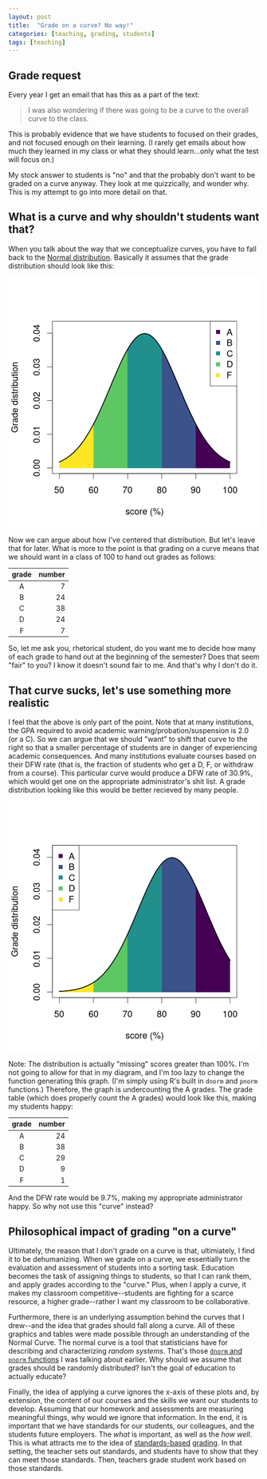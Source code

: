 ```yaml
---
layout: post
title:  "Grade on a curve? No way!"
categories: [teaching, grading, students]
tags: [teaching]
---
```



## Grade request

Every year I get an email that has this as a part of the text:

> I was also wondering if there was going to be a curve to the overall curve to the class.

This is probably evidence that we have students to focused on their grades, and not focused enough on their learning.  (I rarely get emails about how much they learned in my class or what they should learn...only what the test will focus on.)  

My stock answer to students is "no" and that the probably don't want to be graded on a curve anyway.  They look at me quizzically, and wonder why.  This is my attempt to go into more detail on that.

## What is a curve and why shouldn't students want that?

When you talk about the way that we conceptualize curves, you have to fall back to the [Normal distribution](https://en.wikipedia.org/wiki/Normal_distribution).  Basically it assumes that the grade distribution should look like this:

<img src="/figure/2020-05-02-gradeOnCurve/unnamed-chunk-2-1.png" title="plot of chunk unnamed-chunk-2" alt="plot of chunk unnamed-chunk-2" style="display: block; margin: auto;" />

Now we can argue about how I've centered that distribution.  But let's leave that for later.  What is more to the point is that grading on a curve means that we should want in a class of 100 to hand out grades as follows:

<table class="table table-striped" style="width: auto !important; margin-left: auto; margin-right: auto;">
 <thead>
  <tr>
   <th style="text-align:center;"> grade </th>
   <th style="text-align:right;"> number </th>
  </tr>
 </thead>
<tbody>
  <tr>
   <td style="text-align:center;"> A </td>
   <td style="text-align:right;"> 7 </td>
  </tr>
  <tr>
   <td style="text-align:center;"> B </td>
   <td style="text-align:right;"> 24 </td>
  </tr>
  <tr>
   <td style="text-align:center;"> C </td>
   <td style="text-align:right;"> 38 </td>
  </tr>
  <tr>
   <td style="text-align:center;"> D </td>
   <td style="text-align:right;"> 24 </td>
  </tr>
  <tr>
   <td style="text-align:center;"> F </td>
   <td style="text-align:right;"> 7 </td>
  </tr>
</tbody>
</table>

So, let me ask you, rhetorical student, do you want me to decide how many of each grade to hand out at the beginning of the semester?  Does that seem "fair" to you?  I know it doesn't sound fair to me.  And that's why I don't do it.

## That curve sucks, let's use something more realistic

I feel that the above is only part of the point.  Note that at many institutions, the GPA required to avoid academic warning/probation/suspension is 2.0 (or a C).  So we can argue that we should "want" to shift that curve to the right so that a smaller percentage of students are in danger of experiencing academic consequences. And many institutions evaluate courses based on their DFW rate (that is, the fraction of students who get a D, F, or withdraw from a course).  This particular curve would produce a DFW rate of 30.9%, which would get one on the appropriate administrator's shit list.  A grade distribution looking like this would be better recieved by many people.

<img src="/figure/2020-05-02-gradeOnCurve/unnamed-chunk-4-1.png" title="plot of chunk unnamed-chunk-4" alt="plot of chunk unnamed-chunk-4" style="display: block; margin: auto;" />

Note: The distribution is actually "missing" scores greater than 100%.  I'm not going to allow for that in my diagram, and I'm too lazy to change the function generating this graph.  (I'm simply using R's built in `dnorm` and `pnorm` functions.)  Therefore, the graph is undercounting the A grades.  The grade table (which does properly count the A grades) would look like this, making my students happy:

<table class="table table-striped" style="width: auto !important; margin-left: auto; margin-right: auto;">
 <thead>
  <tr>
   <th style="text-align:center;"> grade </th>
   <th style="text-align:right;"> number </th>
  </tr>
 </thead>
<tbody>
  <tr>
   <td style="text-align:center;"> A </td>
   <td style="text-align:right;"> 24 </td>
  </tr>
  <tr>
   <td style="text-align:center;"> B </td>
   <td style="text-align:right;"> 38 </td>
  </tr>
  <tr>
   <td style="text-align:center;"> C </td>
   <td style="text-align:right;"> 29 </td>
  </tr>
  <tr>
   <td style="text-align:center;"> D </td>
   <td style="text-align:right;"> 9 </td>
  </tr>
  <tr>
   <td style="text-align:center;"> F </td>
   <td style="text-align:right;"> 1 </td>
  </tr>
</tbody>
</table>

And the DFW rate would be 9.7%, making my appropriate administrator happy.  So why not use this "curve" instead?

## Philosophical impact of grading "on a curve"

Ultimately, the reason that I don't grade on a curve is that, ultimiately, I find it to be dehumanizing.  When we grade on a curve, we essentially turn the evaluation and assessment of students into a sorting task.  Education becomes the task of assigning things to students, so that I can rank them, and apply grades according to the "curve."  Plus, when I apply a curve, it makes my classroom competitive--students are fighting for a scarce resource, a higher grade--rather I want my classroom to be collaborative.  

Furthermore, there is an underlying assumption behind the curves that I drew--and the idea that grades should fall along a curve.  All of these graphics and tables were made possible through an understanding of the Normal Curve.  The normal curve is a tool that statisticians have for describing and characterizing _random systems_.  That's those [`dnorm` and `pnorm` functions](https://stat.ethz.ch/R-manual/R-devel/library/stats/html/Normal.html) I was talking about earlier.  Why should we assume that grades should be randomly distributed?  Isn't the goal of education to actually educate?  

Finally, the idea of applying a curve ignores the x-axis of these plots and, by extension, the content of our courses and the skills we want our students to develop.  Assuming that our homework and assessments are measuring meaningful things, why would we ignore that information.  In the end, it is important that we have standards for our students, our colleagues, and the students future employers.  The *what* is important, as well as the *how well*.  This is what attracts me to the idea of [standards-based](https://arundquist.wordpress.com/2013/07/23/sbg-thoughts-after-aapt/) [grading](https://www.per-central.org/items/detail.cfm?ID=11815).  In that setting, the teacher sets out standards, and students have to show that they can meet those standards.  Then, teachers grade student work based on those standards.  

